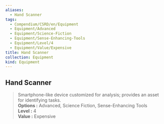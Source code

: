 ```yaml
---
aliases:
  - Hand Scanner
tags:
  - Compendium/CSRD/en/Equipment
  - Equipment/Advanced
  - Equipment/Science-Fiction
  - Equipment/Sense-Enhancing-Tools
  - Equipment/Level/4
  - Equipment/Value/Expensive
title: Hand Scanner
collection: Equipment
kind: Equipment
---
```

## Hand Scanner  
  
>Smartphone-like device customized for analysis; provides an asset for identifying tasks.  
> **Options :** Advanced, Science Fiction, Sense-Enhancing Tools  
> **Level :** 4  
> **Value :** Expensive
